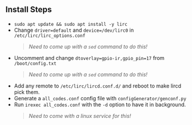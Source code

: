 ## Install Steps
- `sudo apt update && sudo apt install -y lirc`
- Change `driver=default` and `device=/dev/lirc0` in `/etc/lirc/lirc_options.conf` 
  > _Need to come up with a `sed` command to do this!_
- Uncomment and change `dtoverlay=gpio-ir,gpio_pin=17` from `/boot/config.txt`
  > _Need to come up with a `sed` command to do this!_
- Add any remote to `/etc/lirc/lircd.conf.d/` and reboot to make lircd pick them.
- Generate a `all_codes.conf` config file with `configGenerator/genconf.py`
- Run `irexec all_codes.conf` with the `-d` option to have it in background.
  > _Need to come with a linux service for this!_
